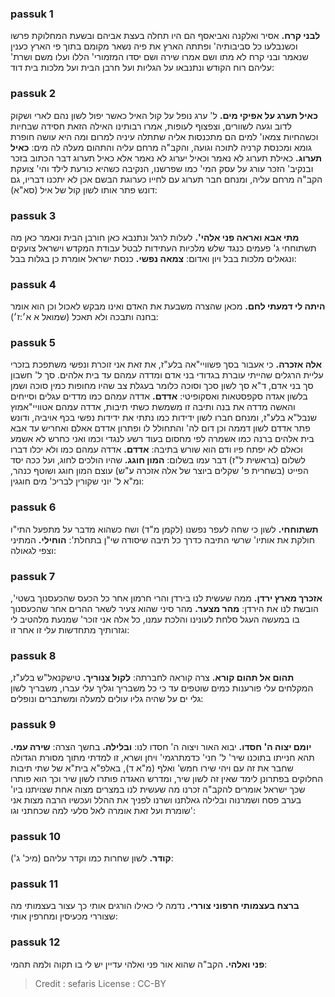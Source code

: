 
### passuk 1
<b>לבני קרח.</b> אסיר ואלקנה ואביאסף הם היו תחלה בעצת אביהם ובשעת המחלוקת פרשו וכשנבלעו כל סביבותיה' ופתתה הארץ את פיה נשאר מקומם בתוך פי הארץ כענין שנאמר ובני קרח לא מתו ושם אמרו שירה ושם יסדו המזמורי' הללו ועלו משם ושרת' עליהם רוח הקודש ונתנבאו על הגליות ועל חרבן הבית ועל מלכות בית דוד:

### passuk 2
<b>כאיל תערג על אפיקי מים.</b> ל' ערג נופל על קול האיל כאשר יפול לשון נהם לארי ושקוק לדוב וגעה לשוורים, וצפצוף לעופות, אמרו רבותינו האילה הזאת חסידה שבחיות וכשהחיות צמאו' למים הם מתכנסות אליה שתתלה עיניה למרום ומה היא עושה חופרת גומא ומכנסת קרניה לתוכה וגועה, והקב"ה מרחם עליה והתהום מעלה לה מים:
<b>כאיל תערוג.</b> כאילת תערוג לא נאמר וכאיל יערוג לא נאמר אלא כאיל תערוג דבר הכתוב בזכר ובנקיב' הזכר עורג על עסק המי' כמו שפרשנו, הנקיבה כשהיא כורעת לילד והי' צועקת הקב"ה מרחם עליה, ומנחם חבר תערוג עם לחייו כערוגת הבשם אכן לא יתכנו דבריו, גם דונש פתר אותו לשון קול של איל (סא"א):

### passuk 3
<b>מתי אבא ואראה פני אלהי'.</b> לעלות לרגל ונתנבא כאן חורבן הבית ונאמר כאן מה תשתוחחי ג' פעמים כנגד שלש מלכיות העתידות לבטל עבודת המקדש וישראל צועקים ונגאלים מלכות בבל ויון ואדום:
<b>צמאה נפשי.</b> כנסת ישראל אומרת כן בגלות בבל:

### passuk 4
<b>היתה לי דמעתי לחם.</b> מכאן שהצרה משבעת את האדם ואינו מבקש לאכול וכן הוא אומר בחנה ותבכה ולא תאכל (שמואל א א׳:ז׳):

### passuk 5
<b>אלה אזכרה.</b> כי אעבור בסך פשוויי"אה בלע"ז, את זאת אני זוכרת ונפשי משתפכת בזכרי עליית הרגלים שהייתי עוברת בגדודי בני אדם ומדדה עמהם עד בית אלהים. סך ל' חשבון סך בני אדם, ד"א סך לשון סכך וסוכה כלומר בעגלת צב שהיו מחופות כמין סוכה ושמן בלשון אגדה סקפסטאות ואסקופיטי:
<b>אדדם.</b> אדדה עמהם כמו מדדים עגלים וסייחים והאשה מדדה את בנה ותיבה זו משמשת כשתי תיבות, אדדה עמהם אטוויי"אמוץ שנבל"א בלע"ז, ומנחם חברו לשון ידידות כמו נתתי את ידידות נפשי בכף אויביה, ודונש פתר אדדם לשון דממה וכן דום לה' והתחולל לו ופתרון אדדם אאלם ואחריש עד אבא בית אלהים ברנה כמו אשמרה לפי מחסום בעוד רשע לנגדי וכמו ואני כחרש לא אשמע וכאלם לא יפתח פיו ודם הוא שורש בתיבה:
<b>אדדם.</b> אדדה עמהם כמו ולא יכלו דברו לשלום (בראשית ל"ז) דבר עמו בשלום:
<b>המון חוגג.</b> שהיו הולכים לחוג, ועל ככה יסד הפייט (בשחרית פ' שקלים ביוצר של אלה אזכרה ע"ש) עוצם המון חוגג ושוטף כנהר, ומ"א ל' יוני שקורין לבריכ' מים חוגגין:

### passuk 6
<b>תשתוחחי.</b> לשון כי שחה לעפר נפשנו (לקמן מ"ד) ושח כשהוא מדבר על מתפעל התי"ו חולקת את אותיו' שרשי התיבה כדרך כל תיבה שיסודה שי"ן בתחלת':
<b>הוחילי.</b> המתיני וצפי לגאולה:

### passuk 7
<b>אזכרך מארץ ירדן.</b> ממה שעשית לנו בירדן והרי חרמון אחר כל הכעס שהכעסנוך בשטי', הובשת לנו את הירדן:
<b>מהר מצער.</b> מהר סיני שהוא צעיר לשאר ההרים אחר שהכעסנוך בו במעשה העגל סלחת לעונינו והלכת עמנו, כל אלה אני זוכר' שמנעת מלהטיב לי וגזרותיך מתחדשות עלי זו אחר זו:

### passuk 8
<b>תהום אל תהום קורא.</b> צרה קוראה לחברתה:
<b>לקול צנוריך.</b> טישקנאל"ש בלע"ז, המקלחים עלי פורענות כמים שוטפים עד כי כל משבריך וגליך עלי עברו, משבריך לשון גלי ים על שהיה גליו עולים למעלה ומשתברים ונופלים:

### passuk 9
<b>יומם יצוה ה' חסדו.</b> יבוא האור ויצוה ה' חסדו לנו:
<b>ובלילה.</b> בחשך הצרה:
<b>שירה עמי.</b> תהא חנייתו בתוכנו שיר' ל' חני' כדמתרגמי' ויחן ושרא, זו למדתי מתוך מסורת הגדולה שחבר את זה עם ויהי שירו חמש' ואלף (מ"א ד), באלפ"א בית"א של שתי תיבות החלוקים בפתרונן לימד שאין זה לשון שיר, ומדרש האגדה פותרו לשון שיר וכך הוא פותרו שכך ישראל אומרים להקב"ה זכרנו מה שעשית לנו במצרים מצוה אחת שצויתנו ביו' בערב פסח ושמרנוה ובלילה גאלתנו ושרנו לפניך את ההלל ועכשיו הרבה מצות אני שומרת ועל זאת אומרה לאל סלעי למה שכחתני וגו':

### passuk 10
<b>קודר.</b> לשון שחרות כמו וקדר עליהם (מיכ' ג'):

### passuk 11
<b>ברצח בעצמותי חרפוני צוררי.</b> נדמה לי כאילו הורגים אותי כך עצור בעצמותי מה שצוררי מכעיסין ומחרפין אותי:

### passuk 12
<b>פני ואלהי.</b> הקב"ה שהוא אור פני ואלהי עדיין יש לי בו תקוה ולמה תהמי:

>Credit : sefaris
>License : CC-BY